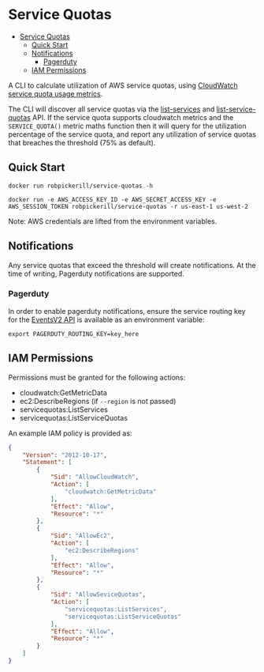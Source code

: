 # Service Quotas

- [Service Quotas](#service-quotas)
  - [Quick Start](#quick-start)
  - [Notifications](#notifications)
    - [Pagerduty](#pagerduty)
  - [IAM Permissions](#iam-permissions)


A CLI to calculate utilization of AWS service quotas, using [CloudWatch service quota usage metrics](https://docs.aws.amazon.com/AmazonCloudWatch/latest/monitoring/CloudWatch-Service-Quota-Integration.html).

The CLI will discover all service quotas via the [list-services](https://docs.aws.amazon.com/servicequotas/2019-06-24/apireference/API_ListServices.html) and [list-service-quotas](https://docs.aws.amazon.com/servicequotas/2019-06-24/apireference/API_ListServiceQuotas.html) API. If the service quota supports cloudwatch metrics and the `SERVICE_QUOTA()` metric maths function then it will query for the utilization percentage of the service quota, and report any utilization of service quotas that breaches the threshold (75% as default).

## Quick Start

```
docker run robpickerill/service-quotas -h

docker run -e AWS_ACCESS_KEY_ID -e AWS_SECRET_ACCESS_KEY -e AWS_SESSION_TOKEN robpickerill/service-quotas -r us-east-1 us-west-2
```

Note: AWS credentials are lifted from the environment variables.

## Notifications

Any service quotas that exceed the threshold will create notifications. At the time of writing, Pagerduty notifications are supported.

### Pagerduty

In order to enable pagerduty notifications, ensure the service routing key for the [EventsV2 API](https://developer.pagerduty.com/docs/ZG9jOjExMDI5NTgw-events-api-v2-overview) is available as an environment variable:

```
export PAGERDUTY_ROUTING_KEY=key_here
```

## IAM Permissions

Permissions must be granted for the following actions:

- cloudwatch:GetMetricData
- ec2:DescribeRegions (if `--region` is not passed)
- servicequotas:ListServices
- servicequotas:ListServiceQuotas

An example IAM policy is provided as:

```json
{
    "Version": "2012-10-17",
    "Statement": [
        {
            "Sid": "AllowCloudWatch",
            "Action": [
                "cloudwatch:GetMetricData"
            ],
            "Effect": "Allow",
            "Resource": "*"
        },
        {
            "Sid": "AllowEc2",
            "Action": [
                "ec2:DescribeRegions"
            ],
            "Effect": "Allow",
            "Resource": "*"
        },
        {
            "Sid": "AllowSeviceQuotas",
            "Action": [
                "servicequotas:ListServices",
                "servicequotas:ListServiceQuotas"
            ],
            "Effect": "Allow",
            "Resource": "*"
        }
    ]
}
```
